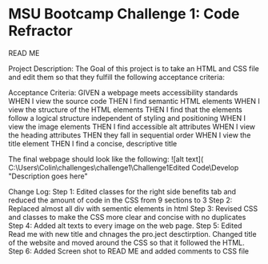 # MSU Bootcamp Challenge 1: Code Refractor

READ ME

Project Description:
The Goal of this project is to take an HTML and CSS file and edit them so that they fulfill the following acceptance criteria:

Acceptance Criteria:
GIVEN a webpage meets accessibility standards
WHEN I view the source code
THEN I find semantic HTML elements
WHEN I view the structure of the HTML elements
THEN I find that the elements follow a logical structure independent of styling and positioning
WHEN I view the image elements
THEN I find accessible alt attributes
WHEN I view the heading attributes
THEN they fall in sequential order
WHEN I view the title element
THEN I find a concise, descriptive title

The final webpage should look like the following:
![alt text]( C:\Users\Colin\challenges\challenge1\Challenge1Edited Code\Develop "Description goes here"




Change Log:
Step 1: Edited classes for the right side benefits tab and reduced the amount of code in the CSS from 9 sections to 3
Step 2: Replaced almost all div with sementic elements in html
Step 3: Revised CSS and classes to make the CSS more clear and concise with no duplicates
Step 4: Added alt texts to every image on the web page.
Step 5: Edited Read me with new title and chnages the pro.ject desctirption. Changed title of the website and moved around the CSS so that it followed the HTML.
Step 6: Added Screen shot to READ ME and added comments to CSS file
